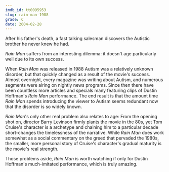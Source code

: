 ```yaml
---
imdb_id: tt0095953
slug: rain-man-1988
grade: C
date: 2004-02-28
---
```


After his father's death, a fast talking salesman discovers the Autistic brother he never knew he had.

_Rain Man_ suffers from an interesting dilemma: it doesn't age particularly well due to its own success.

When _Rain Man_ was released in 1988 Autism was a relatively unknown disorder, but that quickly changed as a result of the movie's success. Almost overnight, every magazine was writing about Autism, and numerous segments were airing on nightly news programs. Since then there have been countless more articles and specials many featuring clips of Dustin Hoffman's _Rain Man_ performance. The end result is that the amount time _Rain Man_ spends introducing the viewer to Autism seems redundant now that the disorder is so widely known.

_Rain Man_'s only other real problem also relates to age: From the opening shot on, director Barry Levinson firmly plants the movie in the 80s, yet Tom Cruise's character is a archetype and chaining him to a particular decade short-changes the timelessness of the narrative. While _Rain Man_ does work somewhat as a social commentary on the greed that pervaded the 1980s, the smaller, more personal story of Cruise's character's gradual maturity is the movie's real strength.

Those problems aside, _Rain Man_ is worth watching if only for Dustin Hoffman's much-imitated performance, which is truly amazing.
